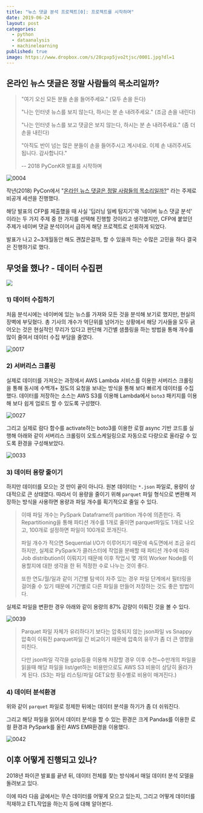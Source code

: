 ```yaml
---
title: "뉴스 댓글 분석 프로젝트[0]: 프로젝트를 시작하며"
date: 2019-06-24
layout: post
categories:
  - python
  - dataanalysis
  - machinelearning
published: true
image: https://www.dropbox.com/s/28cpxp5jvo2tjsc/0001.jpg?dl=1
---
```


## 온라인 뉴스 댓글은 정말 사람들의 목소리일까?

> "여기 오신 모든 분들 손을 들어주세요." (모두 손을 든다)
>
> "나는 인터넷 뉴스를 보지 않는다, 하시는 분 손 내려주세요." (조금 손을 내린다)
>
> "나는 인터넷 뉴스를 보고 댓글은 보지 않는다, 하시는 분 손 내려주세요." (좀 더 손을 내린다)
>
> "아직도 반이 넘는 많은 분들이 손을 들어주시고 계시네요. 이제 손 내려주셔도 됩니다. 감사합니다."
>
> -- 2018 PyConKR 발표를 시작하며

![0004](https://beomi-tech-blog.s3.amazonaws.com/img/2019-06-26-062433.jpg)

작년(2018) PyCon에서 "[온라인 뉴스 댓글은 정말 사람들의 목소리일까?](https://archive.pycon.kr/2018/program/51)" 라는 주제로 비공개 세션을 진행했다.

해당 발표의 CFP를 제출했을 때 사실 '딥러닝 일베 탐지기'와 '네이버 뉴스 댓글 분석' 이라는 두 가지 주제 중 한 가지를 선택해 진행할 것이라고 생각했지만, CFP에 붙었던 주제가 네이버 댓글 분석이어서 급하게 해당 프로젝트로 선회하게 되었다.

발표가 나고 2~3개월동안 해도 괜찮은걸까, 할 수 있을까 하는 수많은 고민을 하다 결국은 진행하기로 했다.

## 무엇을 했나? - 데이터 수집편

![](https://beomi-tech-blog.s3.amazonaws.com/img/2019-06-26-062446.jpg)

### 1) 데이터 수집하기

처음 분석시에는 네이버에 있는 뉴스를 가져와 모든 것을 분석해 보기로 했지만, 현실의 장벽에 부딪혔다. 총 기사의 개수가 억단위를 넘어가는 상황에서 해당 기사들을 모두 긁어오는 것은 현실적인 무리가 있다고 판단해 기간별 샘플링을 하는 방법을 통해 개수를 많이 줄여서 데이터 수집 부담을 줄였다.

![0017](https://beomi-tech-blog.s3.amazonaws.com/img/2019-06-26-062457.jpg)

### 2) 서버리스 크롤링

실제로 데이터를 가져오는 과정에서 AWS Lambda 서비스를 이용한 서버리스 크롤링을 통해 동시에 수백개+ 정도의 요청을 보내는 방식을 통해 보다 빠르게 데이터를 수집했다. 데이터를 저장하는 소스는 AWS S3를 이용해 Lambda에서 `boto3` 패키지를 이용해 보다 쉽게 업로드 할 수 있도록 구성했다.

![0027](https://beomi-tech-blog.s3.amazonaws.com/img/2019-06-26-062510.jpg)

그리고 실제로 람다 함수를 activate하는 boto3를 이용한 로컬 async 기반 코드를 실행해 아래와 같이 서버리스 크롤링이 오토스케일링으로 자동으로 다량으로 올라갈 수 있도록 환경을 구성해보았다.

![0033](https://beomi-tech-blog.s3.amazonaws.com/img/2019-06-26-062524.jpg)

### 3) 데이터 용량 줄이기

하지만 데이터를 모으는 것 만이 끝이 아니다. 원본 데이터는 `*.json` 파일로, 용량이 상대적으로 큰 상태였다. 따라서 이 용량을 줄이기 위해 `parquet` 파일 형식으로 변환해 저장하는 방식을 사용하면 용량과 파일 개수를 획기적으로 줄일 수 있다.

> 이때 파일 개수는 PySpark Dataframe의 partition 개수에 의존한다. 즉 Repartitioning을 통해 파티션 개수를 1개로 줄이면 parquet파일도 1개로 나오고, 100개로 설정하면 파일이 100개로 쪼개진다.
>
> 파일 개수가 적으면 Sequential I/O가 이루어지기 때문에 속도면에서 조금 유리하지만, 실제로 PySpark가 클러스터에 작업을 분배할 때 파티션 개수에 따라 Job distribution이 이뤄지기 때문에 이후 작업시 몇 개의 Worker Node를 이용할지에 대한 생각을 한 뒤 적정한 수로 나누는 것이 좋다.
>
> 또한 연도/월/일과 같이 기간별 탐색이 자주 있는 경우 파일 단계에서 필터링을 걸어줄 수 있기 때문에 기간별로 다른 파일을 만들어 저장하는 것도 좋은 방법이다.

실제로 파일을 변환한 경우 아래와 같이 용량의 87% 감량이 이뤄진 것을 볼 수 있다.

![0039](https://beomi-tech-blog.s3.amazonaws.com/img/2019-06-26-062533.jpg)

> Parquet 파일 자체가 유리하다기 보다는 압축되지 않는 json파일 vs Snappy 압축이 이뤄진 parquet파일 간 비교이기 때문에 압축의 유무가 좀 더 큰 영향을 미친다.
>
> 다만 json파일 각각을 gzip등을 이용해 저장할 경우 이후 수천~수만개의 파일을 읽을때 해당 파일을 list/get하는 비용만으로도 AWS S3 비용이 상당히 올라가게 된다. (S3는 파일 리스팅/파일 GET요청 횟수별로 비용이 매겨진다.)

### 4) 데이터 분석환경

위와 같이 `parquet` 파일로 정제한 뒤에는 데이터 분석을 하기가 좀 더 쉬워진다.

그리고 해당 파일을 읽어서 데이터 분석을 할 수 있는 환경은 크게 Pandas를 이용한 로컬 환경과 PySpark를 올린 AWS EMR환경을 이용했다.

![0042](https://beomi-tech-blog.s3.amazonaws.com/img/2019-06-26-062542.jpg)

## 이후 어떻게 진행되고 있나?

2018년 파이콘 발표를 끝낸 뒤, 데이터 전체를 찾는 방식에서 매일 데이터 분석 모델을 돌려보고 있다.

이에 따라 다음 글에서는 무슨 데이터를 어떻게 모으고 있는지, 그리고 어떻게 데이터를 적재하고 ETL작업을 하는지 등에 대해 알아본다.

